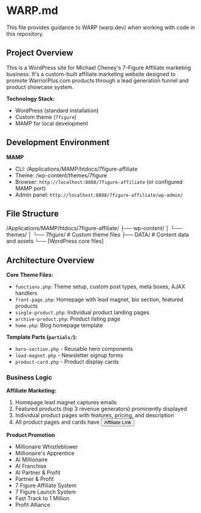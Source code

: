 # WARP.md

This file provides guidance to WARP (warp.dev) when working with code in this repository.

## Project Overview

This is a WordPress site for Michael Cheney's 7-Figure Affiliate marketing business. It's a custom-built affiliate marketing website designed to promote WarriorPlus.com products through a lead generation funnel and product showcase system.

**Technology Stack:**
- WordPress (standard installation)
- Custom theme (`7figure`)
- MAMP for local development

## Development Environment

**MAMP**
- CLI: /Applications/MAMP/htdocs/7figure-affiliate
- Theme: /wp-content/themes/7figure
- Browser: `http://localhost:8888/7figure-affiliate` (or configured MAMP port)
- Admin panel: `http://localhost:8888/7figure-affiliate/wp-admin/`

## File Structure

/Applications/MAMP/htdocs/7figure-affiliate/
├── wp-content/
│   └── themes/
│       └── 7figure/          # Custom theme files
├── DATA/                     # Content data and assets
└── [WordPress core files]

## Architecture Overview

**Core Theme Files:**
- `functions.php`: Theme setup, custom post types, meta boxes, AJAX handlers
- `front-page.php`: Homepage with lead magnet, bio section, featured products
- `single-product.php`: Individual product landing pages
- `archive-product.php`: Product listing page
- `home.php`: Blog homepage template

**Template Parts (`partials/`):**
- `hero-section.php` - Reusable hero components
- `lead-magnet.php` - Newsletter signup forms
- `product-card.php` - Product display cards

### Business Logic

**Affiliate Marketing:**
1. Homepage lead magnet captures emails
2. Featured products (top 3 revenue generators) prominently displayed
3. Individual product pages with features, pricing, and description
4. All product pages and cards have <button>Affiliate Link</button>

**Product Promotion**
- Millionaire Whistleblower
- Millionaire's Apprentice  
- AI Millionaire
- AI Franchise
- AI Partner & Profit
- Partner & Profit
- 7 Figure Affiliate System
- 7 Figure Launch System
- Fast Track to 1 Million
- Profit Alliance

